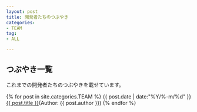 ```yaml
---
layout: post
title: 開発者たちのつぶやき
categories:
- TEAM
tag:
- ALL

---
```

## つぶやき一覧

これまでの開発者たちのつぶやきを載せています。

{% for post in site.categories.TEAM %}
<span class="tag">{{ post.date | date:"%Y/%-m/%d" }}</span> <a href="{{ post.url }}" class="a-orange">{{ post.title }}</a>(Author: {{ post.author }})
{% endfor %}
<br>